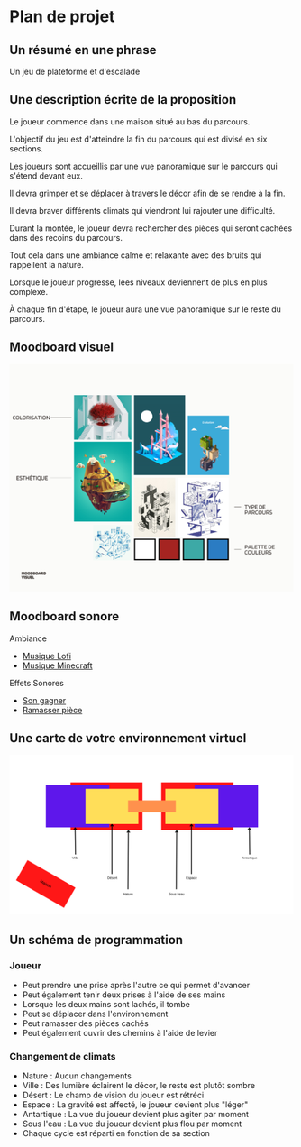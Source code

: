 # Plan de projet

## Un résumé en une phrase 
Un jeu de plateforme et d'escalade

## Une description écrite de la proposition 

Le joueur commence dans une maison situé au bas du parcours.

L'objectif du jeu est d'atteindre la fin du parcours qui est divisé en six sections. 

Les joueurs sont accueillis par une vue panoramique sur le parcours qui s'étend devant eux.

Il devra grimper et se déplacer à travers le décor afin de se rendre à la fin.

Il devra braver différents climats qui viendront lui rajouter une difficulté.

Durant la montée, le joueur devra rechercher des pièces qui seront cachées dans des recoins du parcours.

Tout cela dans une ambiance calme et relaxante avec des bruits qui rappellent la nature.

Lorsque le joueur progresse, lees niveaux deviennent de plus en plus complexe.

À chaque fin d'étape, le joueur aura une vue panoramique sur le reste du parcours.

## Moodboard visuel 
![moodboard](./medias/moodboard.png)

## Moodboard sonore 
Ambiance

- [Musique Lofi](https://www.youtube.com/watch?v=n61ULEU7CO0)
- [Musique Minecraft](https://www.youtube.com/watch?v=G9sdTJGe7go)

Effets Sonores

- [Son gagner](https://www.youtube.com/watch?v=96YhBRqW6T4)
- [Ramasser pièce](https://www.youtube.com/watch?v=IueV6nwyreM)


## Une carte de votre environnement virtuel 
![carte](./medias/carte.png)

## Un schéma de programmation
### Joueur
- Peut prendre une prise après l'autre ce qui permet d'avancer
- Peut également tenir deux prises à l'aide de ses mains
- Lorsque les deux mains sont lachés, il tombe
- Peut se déplacer dans l'environnement
- Peut ramasser des pièces cachés
- Peut également ouvrir des chemins à l'aide de levier

### Changement de climats
- Nature : Aucun changements
- Ville : Des lumière éclairent le décor, le reste est plutôt sombre
- Désert : Le champ de vision du joueur est rétréci
- Espace : La gravité est affecté, le joueur devient plus "léger"
- Antartique : La vue du joueur devient plus agiter par moment
- Sous l'eau : La vue du joueur devient plus flou par moment
- Chaque cycle est réparti en fonction de sa section
